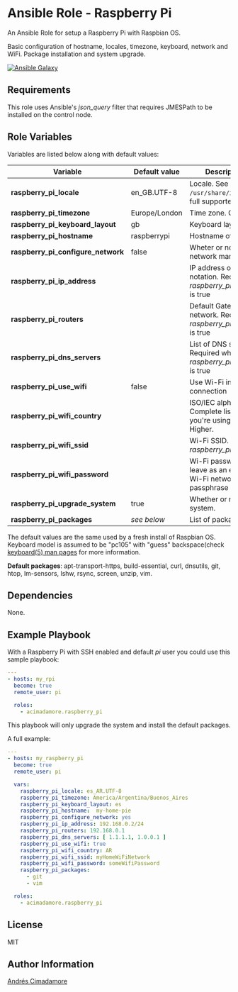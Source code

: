 Ansible Role - Raspberry Pi
===========================

An Ansible Role for setup a Raspberry Pi with Raspbian OS.

Basic configuration of hostname, locales, timezone, keyboard, network and WiFi. Package installation and system upgrade.

[![Ansible Galaxy](https://img.shields.io/badge/ansible--galaxy-raspberry--pi-blue)](https://galaxy.ansible.com/acimadamore/raspberry_pi/)

Requirements
------------

This role uses Ansible's *json\_query* filter that requires JMESPath to be installed on the control node.

Role Variables
--------------

Variables are listed below along with default values:

Variable                          | Default value | Description/Comment
----------------------------------| --------------| -----------
**raspberry_pi_locale**           | en\_GB.UTF-8  | Locale. See `/usr/share/i18n/SUPPORTED` for full supported list
**raspberry_pi_timezone**         | Europe/London | Time zone. Complete list [here](https://en.wikipedia.org/wiki/List_of_tz_database_time_zones#List)
**raspberry_pi_keyboard_layout**  | gb            | Keyboard layout
**raspberry_pi_hostname**         | raspberrypi   | Hostname of your Pi
**raspberry_pi_configure_network**| false         | Wheter or not to configure the network manually
**raspberry_pi_ip_address**       |               | IP address of the Pi. Use CIDR notation. Required when *raspberry_pi_configure_network* is true
**raspberry_pi_routers**          |               | Default Gateaway of the network. Required when *raspberry_pi_configure_network* is true 
**raspberry_pi_dns_servers**      |               | List of DNS servers to use. Required when *raspberry_pi_configure_network* is true
**raspberry_pi_use_wifi**         | false         | Use Wi-Fi instead of wired connection 
**raspberry_pi_wifi_country**     |               | ISO/IEC alpha2 country code. Complete list [here](https://en.wikipedia.org/wiki/ISO_3166-1_alpha-2#Officially_assigned_code_elements). Required if you're using a RPi 3 B+ or Higher.
**raspberry_pi_wifi_ssid**        |               | Wi-Fi SSID. Required when *raspberry_pi_use_wifi* is true
**raspberry_pi_wifi_password**    |               | Wi-Fi password. Do not set or leave as an empty string if the Wi-Fi network doesn't have a passphrase
**raspberry_pi_upgrade_system**   | true          | Whether or not to upgrade the system.
**raspberry_pi_packages**         | _see below_   | List of packages to install

The default values are the same used by a fresh install of Raspbian OS. Keyboard model is assumed to be "pc105" with "guess" backspace(check [keyboard(5) man pages](https://manpages.debian.org/jessie/keyboard-configuration/keyboard.5.en.html) for more information.

**Default packages**: apt-transport-https, build-essential, curl, dnsutils, git, htop, lm-sensors, lshw, rsync, screen, unzip, vim. 

Dependencies
------------

None.

Example Playbook
----------------

With a Raspberry Pi with SSH enabled and default _pi_ user you could use this sample playbook:

```yaml
---
- hosts: my_rpi 
  become: true
  remote_user: pi

  roles:
    - acimadamore.raspberry_pi
```

This playbook will only upgrade the system and install the default packages.

A full example:

```yaml
---
- hosts: my_raspberry_pi
  become: true
  remote_user: pi

  vars:
    raspberry_pi_locale: es_AR.UTF-8
    raspberry_pi_timezone: America/Argentina/Buenos_Aires
    raspberry_pi_keyboard_layout: es
    raspberry_pi_hostname:  my-home-pie
    raspberry_pi_configure_network: yes
    raspberry_pi_ip_address: 192.168.0.2/24
    raspberry_pi_routers: 192.168.0.1
    raspberry_pi_dns_servers: [ 1.1.1.1, 1.0.0.1 ]
    raspberry_pi_use_wifi: true
    raspberry_pi_wifi_country: AR
    raspberry_pi_wifi_ssid: myHomeWiFiNetwork
    raspberry_pi_wifi_password: someWifiPassword
    raspberry_pi_packages:
      - git
      - vim

  roles:
    - acimadamore.raspberry_pi
```

License
-------

MIT

Author Information
------------------

[Andrés Cimadamore](https://github/acimadamore)

